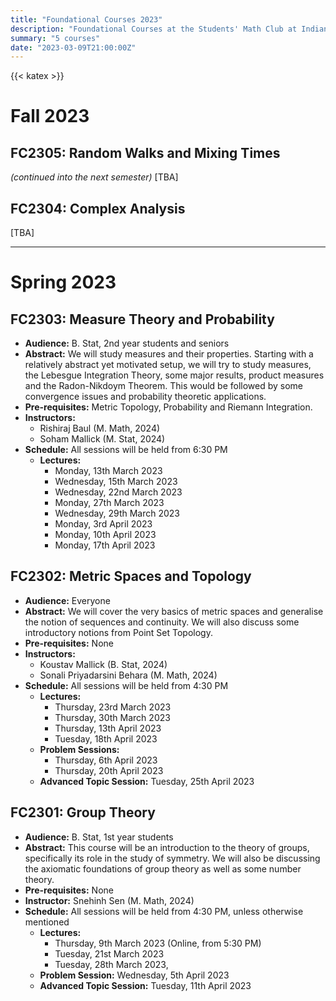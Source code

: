 ```yaml
---
title: "Foundational Courses 2023"
description: "Foundational Courses at the Students' Math Club at Indian Statistical Institute, Kolkata."
summary: "5 courses"
date: "2023-03-09T21:00:00Z"
---
```


{{< katex >}}

# Fall 2023

## FC2305: Random Walks and Mixing Times

_(continued into the next semester)_
[TBA]

## FC2304: Complex Analysis

[TBA]

---

# Spring 2023

## FC2303: Measure Theory and Probability

- **Audience:** B. Stat, 2nd year students and seniors
- **Abstract:** We will study measures and their properties. Starting with a relatively abstract yet motivated setup, we will try to study measures, the Lebesgue Integration Theory, some major results, product measures and the Radon-Nikdoym Theorem. This would be followed by some convergence issues and probability theoretic applications.
- **Pre-requisites:** Metric Topology, Probability and Riemann Integration.
- **Instructors:**
  - Rishiraj Baul (M. Math, 2024)
  - Soham Mallick (M. Stat, 2024)
- **Schedule:** All sessions will be held from 6:30 PM
  - **Lectures:**
    - Monday, 13th March 2023
    - Wednesday, 15th March 2023
    - Wednesday, 22nd March 2023
    - Monday, 27th March 2023
    - Wednesday, 29th March 2023
    - Monday, 3rd April 2023
    - Monday, 10th April 2023
    - Monday, 17th April 2023

## FC2302: Metric Spaces and Topology

- **Audience:** Everyone
- **Abstract:** We will cover the very basics of metric spaces and generalise the notion of sequences and continuity. We will also discuss some introductory notions from Point Set Topology.
- **Pre-requisites:** None
- **Instructors:**
  - Koustav Mallick (B. Stat, 2024)
  - Sonali Priyadarsini Behara (M. Math, 2024)
- **Schedule:** All sessions will be held from 4:30 PM
  - **Lectures:**
    - Thursday, 23rd March 2023
    - Thursday, 30th March 2023
    - Thursday, 13th April 2023
    - Tuesday, 18th April 2023
  - **Problem Sessions:**
    - Thursday, 6th April 2023
    - Thursday, 20th April 2023
  - **Advanced Topic Session:** Tuesday, 25th April 2023

## FC2301: Group Theory

- **Audience:** B. Stat, 1st year students
- **Abstract:** This course will be an introduction to the theory of groups, specifically its role in the study of symmetry. We will also be discussing the axiomatic foundations of group theory as well as some number theory.
- **Pre-requisites:** None
- **Instructor:** Snehinh Sen (M. Math, 2024)
- **Schedule:** All sessions will be held from 4:30 PM, unless otherwise mentioned
  - **Lectures:**
    - Thursday, 9th March 2023 (Online, from 5:30 PM)
    - Tuesday, 21st March 2023
    - Tuesday, 28th March 2023,
  - **Problem Session:** Wednesday, 5th April 2023
  - **Advanced Topic Session:** Tuesday, 11th April 2023
